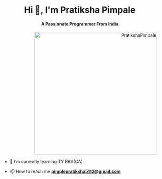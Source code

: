 <h1 align="center">Hi 👋, I'm Pratiksha Pimpale</h1>
<h4 align="center">A Passionate Programmer From India</h4>

<p align="right"> <img src="![Uploading image.png…]()
" alt="PratikshaPimpale" width="400"/> </p>

- 🌱 I’m currently learning TY BBA(CA)

- 📫 How to reach me **pimplepratiksha5112@gmail.com**

